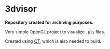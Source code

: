 # 3dvisor
**Repository created for archiving purposes.**

Very simple OpenGL project to visualize `.ply` files.

Created using [QT](https://www.qt.io/), which is also needed to build.
